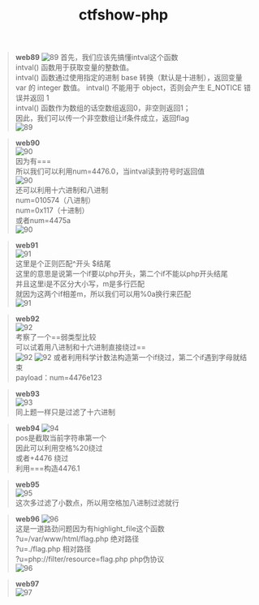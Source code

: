 ﻿---
layout: post
title: ctfshow-php
---
>**web89**
![89](/assets/images/8900.png)
首先，我们应该先搞懂intval这个函数     
intval() 函数用于获取变量的整数值。     
intval() 函数通过使用指定的进制 base 转换（默认是十进制），返回变量 var 的 integer 数值。 intval() 不能用于 object，否则会产生 E_NOTICE 错误并返回 1     
intval() 函数作为数组的话空数组返回0，非空则返回1；    
因此，我们可以传一个非空数组让if条件成立，返回flag    
![89](/assets/images/8901.png)    

>**web90**   
![90](/assets/images/9000.png)    
因为有===    
所以我们可以利用num=4476.0，当intval读到符号时返回值   
![90](/assets/images/9001.png)    
还可以利用十六进制和八进制    
num=010574（八进制）   
num=0x117（十进制）    
或者num=4475a   
![90](/assets/images/9002.png)  

>**web91**  
![91](/assets/images/9100.png)   
这里是个正则匹配^开头   $结尾  
这里的意思是说第一个if要以php开头，第二个if不能以php开头结尾     
并且这里i是不区分大小写，m是多行匹配   
就因为这两个if相差m，所以我们可以用%0a换行来匹配    
![91](/assets/images/9101.png)     

>**web92**     
![92](/assets/images/9200.png)     
考察了一个==弱类型比较  
可以试着用八进制和十六进制直接绕过==  
![92](/assets/images/9101.png)
![92](/assets/images/9102.png)
或者利用科学计数法构造第一个if绕过，第二个if遇到字母就结束   
payload：num=4476e123     

>**web93**  
![93](/assets/images/9300.png)    
同上题一样只是过滤了十六进制   

>**web94**
![94](/assets/images/9400.png)     
pos是截取当前字符串第一个  
因此可以利用空格%20绕过   
或者+4476 绕过   
利用===构造4476.1     

>**web95**   
![95](/assets/images/9500.png)   
这次多过滤了小数点，所以用空格加八进制过滤就行    

>**web96**
![96](/assets/images/9600.png)   
这是一道路劲问题因为有highlight_file这个函数   
?u=/var/www/html/flag.php              绝对路径        
?u=./flag.php                          相对路径     
?u=php://filter/resource=flag.php      php伪协议     
![96](/assets/images/9601.png)   

>**web97**   
![97](/assets/images/9700.png)    
